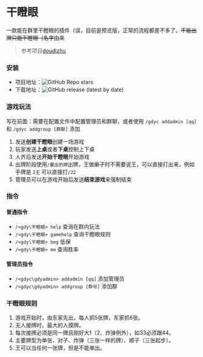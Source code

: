 # 干瞪眼
一款能在群里干瞪眼的插件（误，目前是预览版，正常的流程都差不多了。~~不能出牌只能干瞪眼（名字由来~~
>参考项目[doudizhu](https://github.com/kono-dada/doudizhu)
### 安装
- 项目地址：![GitHub Repo stars](https://img.shields.io/github/stars/herestars/GDY?style=social)
- 下载地址：![GitHub release (latest by date)](https://img.shields.io/github/downloads/herestars/GDY/dev/total)
### 游戏玩法
写在前面：需要在配置文件中配置管理员和群聊，或者使用 `/gdyc addadmin [qq]` 和 `/gdyc addgroup [群聊]` 添加
1. 发送**创建干瞪眼**创建一场游戏
2. 玩家发送**上桌**或者**下桌**控制上下桌
3. 人齐后发送**开始干瞪眼**开始游戏
4. 出牌阶段使用`/要出的牌`出牌，王做癞子时不需要说王，可以直接打出来，例如手牌是 `2王` 可以直接打`/22`
5. 管理员可以在游戏开始后发送**结束游戏**来强制结束
### 指令
#### 普通指令
- `/<gdy\干瞪眼> help` 查询在群内玩法
- `/<gdy\干瞪眼> gamehelp` 查询干瞪眼规则
- `/<gdy\干瞪眼> beg` 低保
- `/<gdy\干瞪眼> me` 查询胜率
#### 管理员指令
- `/<gdyc\gdyadmin> addadmin [qq]` 添加管理员
- `/<gdyc\gdyadmin> addgroup [群号]` 添加群
### 干瞪眼规则
1. 游戏开始时，由东家先出，每人抓5张牌，东家抓6张。
2. 无人接牌时，最大的人摸牌。
3. 每次接牌必须是同一牌且刚好大1（2、炸弹例外），如33必须跟44。
4. 主要牌型为单张、对子、炸弹（三张一样的牌）、顺子（三张起步）。
5. 王可以当任何一张牌，但是不能单出。